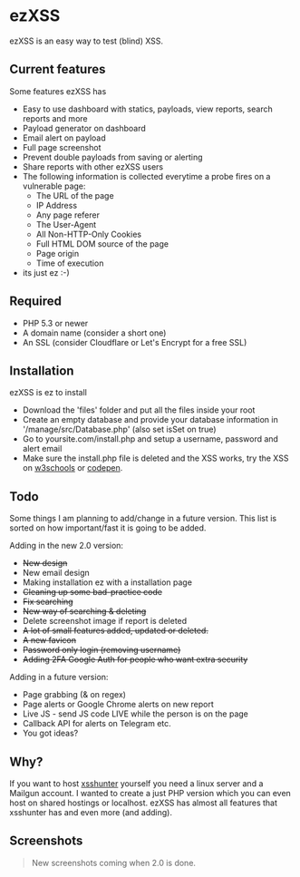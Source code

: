 # ezXSS
ezXSS is an easy way to test (blind) XSS.

## Current features
Some features ezXSS has

* Easy to use dashboard with statics, payloads, view reports, search reports and more
* Payload generator on dashboard
* Email alert on payload
* Full page screenshot
* Prevent double payloads from saving or alerting
* Share reports with other ezXSS users
* The following information is collected everytime a probe fires on a vulnerable page:
    * The URL of the page
    * IP Address 
    * Any page referer
    * The User-Agent
    * All Non-HTTP-Only Cookies
    * Full HTML DOM source of the page
    * Page origin
    * Time of execution
* its just ez :-)

## Required
* PHP 5.3 or newer
* A domain name (consider a short one)
* An SSL (consider Cloudflare or Let's Encrypt for a free SSL)

## Installation
ezXSS is ez to install

* Download the 'files' folder and put all the files inside your root
* Create an empty database and provide your database information in '/manage/src/Database.php' (also set isSet on true)
* Go to yoursite.com/install.php and setup a username, password and alert email
* Make sure the install.php file is deleted and the XSS works, try the XSS on [w3schools](https://www.w3schools.com/html/tryit.asp?filename=tryhtml_intro) or [codepen](https://codepen.io).

## Todo
Some things I am planning to add/change in a future version. This list is sorted on how important/fast it is going to be added.

Adding in the new 2.0 version:
* ~~New design~~
* New email design
* Making installation ez with a installation page
* ~~Cleaning up some bad-practice code~~
* ~~Fix searching~~
* ~~New way of searching & deleting~~
* Delete screenshot image if report is deleted
* ~~A lot of small features added, updated or deleted.~~
* ~~A new favicon~~
* ~~Password only login (removing username)~~
* ~~Adding 2FA Google Auth for people who want extra security~~

Adding in a future version:
* Page grabbing (& on regex)
* Page alerts or Google Chrome alerts on new report
* Live JS - send JS code LIVE while the person is on the page
* Callback API for alerts on Telegram etc.
* You got ideas?

## Why?
If you want to host [xsshunter](https://github.com/mandatoryprogrammer/xsshunter) yourself you need a linux server and a Mailgun account. I wanted to create a just PHP version which you can even host on shared hostings or localhost. ezXSS has almost all features that xsshunter has and even more (and adding).

## Screenshots
> New screenshots coming when 2.0 is done.
